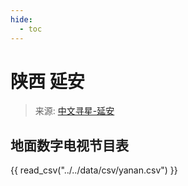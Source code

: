 ```yaml
---
hide:
  - toc
---
```


# 陕西 延安

> 来源: [中文寻星-延安](http://dtmb.saoing.com/yanan.htm)

## 地面数字电视节目表

{{ read_csv("../../data/csv/yanan.csv") }}
